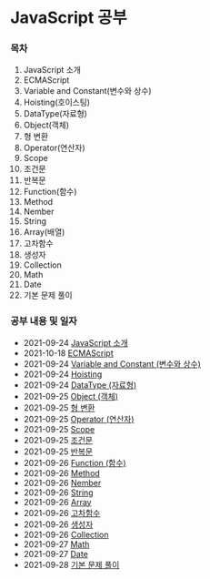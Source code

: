 # JavaScript 공부 

### 목차

1. JavaScript 소개
2. ECMAScript
3. Variable and Constant(변수와 상수)
4. Hoisting(호이스팅)
5. DataType(자료형)
6. Object(객체)
7. 형 변환
8. Operator(연산자)
9. Scope
10. 조건문
11. 반복문
12. Function(함수)
13. Method
14. Nember
15. String
16. Array(배열)
17. 고차함수
18. 생성자
19. Collection
20. Math
21. Date
22. 기본 문제 풀이
<!--
7. Arrow Function (화살표 함수)
8. DOM (문서 객체 모델)
9. IIFE (즉시 실행 함수)
10. Property -->


### 공부 내용 및 일자 

- 2021-09-24 [JavaScript 소개](./introduce/README.md)
- 2021-10-18 [ECMAScript](./ecmaScript/README.md)
- 2021-09-24 [Variable and Constant (변수와 상수)](./variable_constant/README.md)
- 2021-09-24 [Hoisting](./hoisting/README.md)
- 2021-09-24 [DataType (자료형)](./datatype/README.md)
- 2021-09-25 [Object (객체)](./object/README.md)
- 2021-09-25 [형 변환](./typecoercion/README.md)
- 2021-09-25 [Operator (연산자)](./operator/README.md)
- 2021-09-25 [Scope](./scope/README.md)
- 2021-09-25 [조건문](./condition/README.md)
- 2021-09-25 [반복문](./loop/README.md)
- 2021-09-26 [Function (함수)](./function/README.md)
- 2021-09-26 [Method](./method/README.md)
- 2021-09-26 [Nember](./number/README.md)
- 2021-09-26 [String](./string/README.md)
- 2021-09-26 [Array](./array/README.md)
- 2021-09-26 [고차함수](./higher-OrderFunction/README.md)
- 2021-09-26 [생성자](./constructor/README.md)
- 2021-09-26 [Collection](./collection/README.md)
- 2021-09-27 [Math](./math/README.md)
- 2021-09-27 [Date](./date/README.md)
- 2021-09-28 [기본 문제 풀이](./basicQuestion/README.md)
<!--
- 2021-09-20 [Arrow Function (화살표 함수)](./arrowfunction/README.md)
- 2021-09-21 [DOM (문서 객체 모델)](./dom/README.md)
- 2021-09-22 [IIFE (즉시 실행 함수)](./iife/README.md)
- 2021-09-23 [Property](./property/README.md)
 -->
